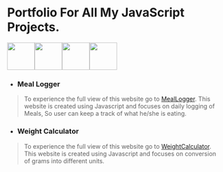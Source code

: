 # Portfolio For All My JavaScript Projects.

<div style="display:flex;">
  <img style="height:4rem;" src="https://user-images.githubusercontent.com/67057449/193392961-0d01f3fa-9dfc-4d5e-b0e0-02d928a9e5bf.png">
  <img style="height:4rem;" src="https://user-images.githubusercontent.com/67057449/193393015-c35a05d6-c300-47b1-9618-da57f3f52ebf.png">
  <img style="height:4rem;" src="https://user-images.githubusercontent.com/67057449/193393098-70c82e21-e6fe-43c7-9594-18d2f41640f6.png">
  <img style="height:4rem;" src="https://user-images.githubusercontent.com/67057449/193393202-fe6f2d24-2ca8-479b-8837-c565af7c9ea1.jpg">
</div>

- ### Meal Logger
> To experience the full view of this website go to [MealLogger](https://gursahajbedi.github.io/MealLogger).
> This website is created using Javascript and focuses on daily logging of Meals, So user can keep a track of what he/she is eating.

- ### Weight Calculator
> To experience the full view of this website go to [WeightCalculator](https://gursahajbedi.github.io/WeightCalculator).
> This website is created using Javascript and focuses on conversion of grams into different units.
